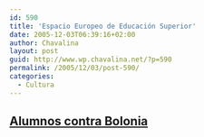```yaml
---
id: 590
title: 'Espacio Europeo de Educación Superior'
date: 2005-12-03T06:39:16+02:00
author: Chavalina
layout: post
guid: http://www.wp.chavalina.net/?p=590
permalink: /2005/12/03/post-590/
categories:
  - Cultura
---
```

## <a href="http://www.espacioblog.com/alumnos_contra_bolonia/" target="_blank">Alumnos contra Bolonia</a>
